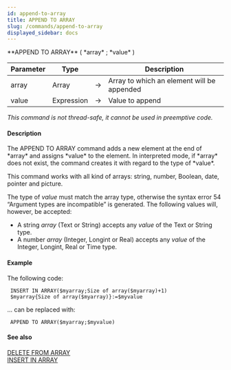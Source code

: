 ```yaml
---
id: append-to-array
title: APPEND TO ARRAY
slug: /commands/append-to-array
displayed_sidebar: docs
---
```


<!--REF #_command_.APPEND TO ARRAY.Syntax-->**APPEND TO ARRAY** ( *array* ; *value* )<!-- END REF-->
<!--REF #_command_.APPEND TO ARRAY.Params-->
| Parameter | Type |  | Description |
| --- | --- | --- | --- |
| array | Array | &#8594;  | Array to which an element will be appended |
| value | Expression | &#8594;  | Value to append |

<!-- END REF-->

*This command is not thread-safe, it cannot be used in preemptive code.*


#### Description 

<!--REF #_command_.APPEND TO ARRAY.Summary-->The APPEND TO ARRAY command adds a new element at the end of *array* and assigns *value* to the element.<!-- END REF--> In interpreted mode, if *array* does not exist, the command creates it with regard to the type of *value*. 

This command works with all kind of arrays: string, number, Boolean, date, pointer and picture. 

The type of *value* must match the array type, otherwise the syntax error 54 “Argument types are incompatible” is generated. The following values will, however, be accepted: 

* A string *array* (Text or String) accepts any *value* of the Text or String type.
* A number *array* (Integer, Longint or Real) accepts any *value* of the Integer, Longint, Real or Time type.

#### Example 

The following code:

```4d
 INSERT IN ARRAY($myarray;Size of array($myarray)+1)
 $myarray{Size of array($myarray)}:=$myvalue
```

... can be replaced with:

```4d
 APPEND TO ARRAY($myarray;$myvalue)
```

#### See also 

[DELETE FROM ARRAY](delete-from-array.md)  
[INSERT IN ARRAY](insert-in-array.md)  